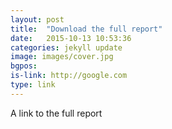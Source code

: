 ```yaml
---
layout: post
title:  "Download the full report"
date:   2015-10-13 10:53:36
categories: jekyll update
image: images/cover.jpg
bgpos:
is-link: http://google.com
type: link
---
```


A link to the full report